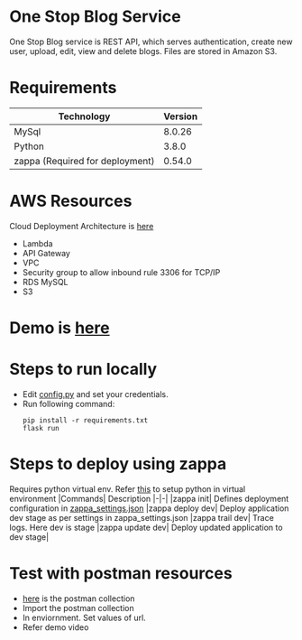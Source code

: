 # One Stop Blog Service
One Stop Blog service is REST API, which serves authentication, create new user, upload, edit, view and delete blogs.
Files are stored in Amazon S3.

# Requirements
| Technology | Version
--- | --- |
| MySql| 8.0.26
| Python| 3.8.0
| zappa (Required for deployment)| 0.54.0|

# AWS Resources

Cloud Deployment Architecture is [here](output/CloudInfraDiagram.png)
- Lambda
- API Gateway
- VPC
- Security group to allow inbound rule 3306 for TCP/IP
- RDS MySQL
- S3


# Demo is [here]()

# Steps to run locally

- Edit [config.py](config.py) and set your credentials.
- Run following command:
    ```
    pip install -r requirements.txt
    flask run
    ```
# Steps to deploy using zappa
Requires python virtual env.
Refer [this](https://docs.python-guide.org/dev/virtualenvs/#lower-level-virtualenv) to setup python in virtual environment
|Commands| Description
|-|-|
|zappa init| Defines deployment configuration in [zappa_settings.json](zappa_settings.json)
|zappa deploy dev| Deploy application dev stage as per settings in zappa_settings.json
|zappa trail dev| Trace logs. Here dev is stage
|zappa update dev| Deploy updated application to dev stage|


# Test with postman resources 
- [here](Output/Postman/Blogs.postman_collection.json) is the postman collection
- Import the postman collection
- In enviornment. Set values of url.
- Refer demo video
